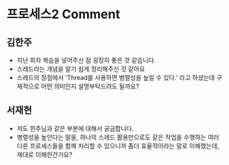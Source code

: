 # 프로세스2 Comment

## 김한주
- 지난 회차 복습을 넣어주신 점 굉장히 좋은 것 같습니다.
- 스레드라는 개념을 알기 쉽게 정리해주신 것 같아요
- 스레드의 장점에서 'Thread를 사용하면 병렬성을 높일 수 있다.' 라고 하셨는데 구체적으로 어떤 의미인지 설명부탁드려도 될까요?

## 서재현
- 저도 한주님과 같은 부분에 대해서 궁금합니다.
- 병렬성을 높인다는 말을, 하나의 스레드 활용만으로도 같은 작업을 수행하는 여러 다른 프로세스들을 함께 처리할 수 있으니까 좀더 효율적이라는 말로 이해했는데, 제대로 이해한건가요?
